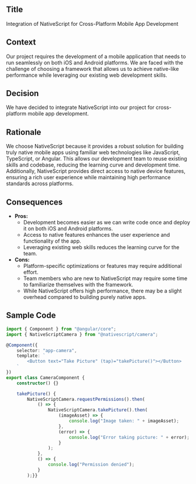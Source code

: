 ## Title
Integration of NativeScript for Cross-Platform Mobile App Development

## Context
Our project requires the development of a mobile application that needs to run seamlessly on both iOS and Android platforms. We are faced with the challenge of choosing a framework that allows us to achieve native-like performance while leveraging our existing web development skills.

## Decision
We have decided to integrate NativeScript into our project for cross-platform mobile app development.

## Rationale
We choose NativeScript because it provides a robust solution for building truly native mobile apps using familiar web technologies like JavaScript, TypeScript, or Angular. This allows our development team to reuse existing skills and codebase, reducing the learning curve and development time. Additionally, NativeScript provides direct access to native device features, ensuring a rich user experience while maintaining high performance standards across platforms.

## Consequences
- **Pros:**
  - Development becomes easier as we can write code once and deploy it on both iOS and Android platforms.
  - Access to native features enhances the user experience and functionality of the app.
  - Leveraging existing web skills reduces the learning curve for the team.
- **Cons:**
  - Platform-specific optimizations or features may require additional effort.
  - Team members who are new to NativeScript may require some time to familiarize themselves with the framework.
  - While NativeScript offers high performance, there may be a slight overhead compared to building purely native apps.

## Sample Code
```typescript
import { Component } from "@angular/core";
import { NativeScriptCamera } from "@nativescript/camera";

@Component({
    selector: "app-camera",
    template: `
        <Button text="Take Picture" (tap)="takePicture()"></Button>
    `
})
export class CameraComponent {
    constructor() {}

    takePicture() {
        NativeScriptCamera.requestPermissions().then(
            () => {
                NativeScriptCamera.takePicture().then(
                    (imageAsset) => {
                        console.log("Image taken: " + imageAsset);
                    },
                    (error) => {
                        console.log("Error taking picture: " + error);
                    }
                );
            },
            () => {
                console.log("Permission denied");
            }
        );}}
